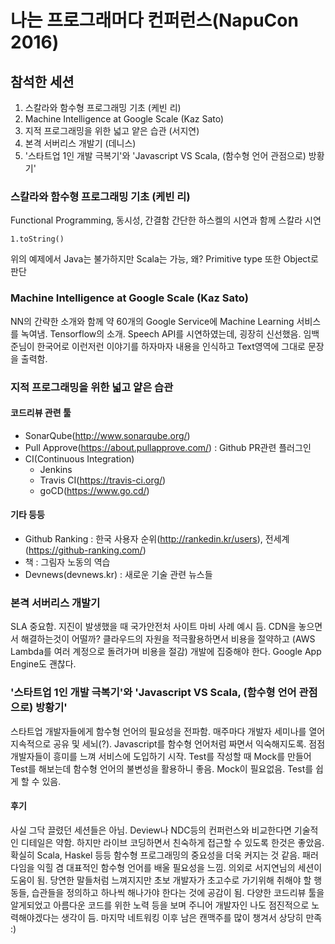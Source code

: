 # 나는 프로그래머다 컨퍼런스(NapuCon 2016)

## 참석한 세션
1. 스칼라와 함수형 프로그래밍 기초 (케빈 리)
2. Machine Intelligence at Google Scale (Kaz Sato)
3. 지적 프로그래밍을 위한 넓고 얕은 습관 (서지연)
4. 본격 서버리스 개발기 (데니스)
5. '스타트업 1인 개발 극복기'와 'Javascript VS Scala, (함수형 언어 관점으로) 방황기'

### 스칼라와 함수형 프로그래밍 기초 (케빈 리)
Functional Programming, 동시성, 간결함
간단한 하스켈의 시연과 함께 스칼라 시연

```
1.toString()
```
위의 예제에서 Java는 불가하지만 Scala는 가능, 왜? Primitive type 또한 Object로 판단


### Machine Intelligence at Google Scale (Kaz Sato)
NN의 간략한 소개와 함께 약 60개의 Google Service에 Machine Learning 서비스를 녹여냄. Tensorflow의 소개. Speech API를 시연하였는데, 굉장히 신선했음. 임백준님이 한국어로 이런저런 이야기를 하자마자 내용을 인식하고 Text영역에 그대로 문장을 출력함.

### 지적 프로그래밍을 위한 넓고 얕은 습관
#### 코드리뷰 관련 툴
- SonarQube(http://www.sonarqube.org/)
- Pull Approve(https://about.pullapprove.com/) : Github PR관련 플러그인
- CI(Continuous Integration)
  - Jenkins
  - Travis CI(https://travis-ci.org/)
  - goCD(https://www.go.cd/)


#### 기타 등등
- Github Ranking : 한국 사용자 순위(http://rankedin.kr/users), 전세계(https://github-ranking.com/)
- 책 : 그림자 노동의 역습
- Devnews(devnews.kr) : 새로운 기술 관련 뉴스들


### 본격 서버리스 개발기
SLA 중요함. 지진이 발생했을 때 국가안전처 사이트 마비 사례 예시 듬. CDN을 놓으면서 해결하는것이 어떨까? 클라우드의 자원을 적극활용하면서 비용을 절약하고 (AWS Lambda를 여러 계정으로 돌려가며 비용을 절감) 개발에 집중해야 한다.
Google App Engine도 괜찮다.


### '스타트업 1인 개발 극복기'와 'Javascript VS Scala, (함수형 언어 관점으로) 방황기'
스타트업 개발자들에게 함수형 언어의 필요성을 전파함. 매주마다 개발자 세미나를 열어 지속적으로 공유 및 세뇌(?). Javascript를 함수형 언어처럼 짜면서 익숙해지도록. 점점 개발자들이 흥미를 느껴 서비스에 도입하기 시작. Test를 작성할 때 Mock를 만들어 Test를 해보는데 함수형 언어의 불변성을 활용하니 좋음. Mock이 필요없음. Test를 쉽게 할 수 있음.


#### 후기
사실 그닥 끌렸던 세션들은 아님. Deview나 NDC등의 컨퍼런스와 비교한다면 기술적인 디테일은 약함. 하지만 라이브 코딩하면서 친숙하게 접근할 수 있도록 한것은 좋았음. 확실히 Scala, Haskel 등등 함수형 프로그래밍의 중요성을 더욱 커지는 것 같음. 패러다임을 익힐 겸 대표적인 함수형 언어를 배울 필요성을 느낌. 의외로 서지연님의 세션이 도움이 됨. 당연한 말들처럼 느껴지지만 초보 개발자가 초고수로 가기위해 취해야 할 행동들, 습관들을 정의하고 하나씩 해나가야 한다는 것에 공감이 됨. 다양한 코드리뷰 툴을 알게되었고 아름다운 코드를 위한 노력 등을 보며 주니어 개발자인 나도 점진적으로 노력해야겠다는 생각이 듬.
마지막 네트워킹 이후 남은 캔맥주를 많이 챙겨서 상당히 만족 :)
